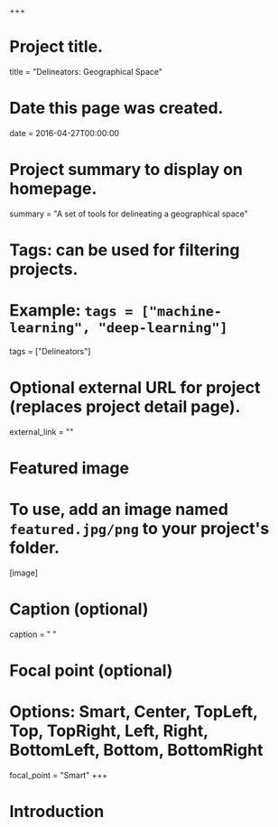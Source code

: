 +++
# Project title.
title = "Delineators: Geographical Space"

# Date this page was created.
date = 2016-04-27T00:00:00

# Project summary to display on homepage.
summary = "A set of tools for delineating a geographical space"

# Tags: can be used for filtering projects.
# Example: `tags = ["machine-learning", "deep-learning"]`
tags = ["Delineators"]

# Optional external URL for project (replaces project detail page).
external_link = ""

# Featured image
# To use, add an image named `featured.jpg/png` to your project's folder. 
[image]
  # Caption (optional)
  caption = " "
  
  # Focal point (optional)
  # Options: Smart, Center, TopLeft, Top, TopRight, Left, Right, BottomLeft, Bottom, BottomRight
  focal_point = "Smart"
+++

# Introduction